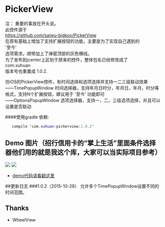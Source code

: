 PickerView
==========

注：
重要的事放在开头说。   
此控件源于   
https://github.com/saiwu-bigkoo/PickerView   
在原有基础上增加了支持扩展按钮的功能，主要是为了实现自己遇到的   
'至今'   
选项需求。顺带加上了弹窗顶部的灰色横线。   
为了发布到jcenter上区别于原来的控件，整体包名已经修改成了  
com.xuhuan   
版本号也重置成 1.0.2.


仿iOS的PickerView控件，有时间选择和选项选择并支持一二三级联动效果   
——TimePopupWindow  时间选择器，支持年月日时分，年月日，年月，时分等格式，支持N个扩展按钮，建议用于 '至今' 功能即可    
——OptionsPopupWindow  选项选择器，支持一，二，三级选项选择，并且可以设置是否联动    

####使用gradle 依赖:
```java
   compile 'com.xuhuan:pickerview:1.0.2'
```

## Demo 图片（招行信用卡的“掌上生活”里面条件选择器他们用的就是我这个库，大家可以当实际项目参考）
![](https://github.com/saiwu-bigkoo/PickerView/blob/master/preview/pickerdemo.gif)
![](https://github.com/saiwu-bigkoo/Android-PickerView/blob/master/preview/pickerdemo_zhangshangshenghuo.gif)
- [demo代码请看戳这里](https://github.com/saiwu-bigkoo/Android-PickerView/blob/master/app/src/main/java/com/xuhuan/pickerviewdemo/MainActivity.java)


##更新日志
###1.0.2（2015-10-28）
允许多个TimePopupWindow设置不同的时间范围。


## Thanks

- WheelView
